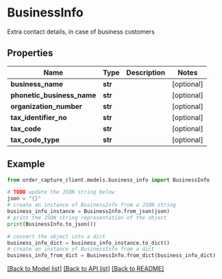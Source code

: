 # BusinessInfo

Extra contact details, in case of business customers

## Properties

Name | Type | Description | Notes
------------ | ------------- | ------------- | -------------
**business_name** | **str** |  | [optional] 
**phonetic_business_name** | **str** |  | [optional] 
**organization_number** | **str** |  | [optional] 
**tax_identifier_no** | **str** |  | [optional] 
**tax_code** | **str** |  | [optional] 
**tax_code_type** | **str** |  | [optional] 

## Example

```python
from order_capture_client.models.business_info import BusinessInfo

# TODO update the JSON string below
json = "{}"
# create an instance of BusinessInfo from a JSON string
business_info_instance = BusinessInfo.from_json(json)
# print the JSON string representation of the object
print(BusinessInfo.to_json())

# convert the object into a dict
business_info_dict = business_info_instance.to_dict()
# create an instance of BusinessInfo from a dict
business_info_from_dict = BusinessInfo.from_dict(business_info_dict)
```
[[Back to Model list]](../README.md#documentation-for-models) [[Back to API list]](../README.md#documentation-for-api-endpoints) [[Back to README]](../README.md)


